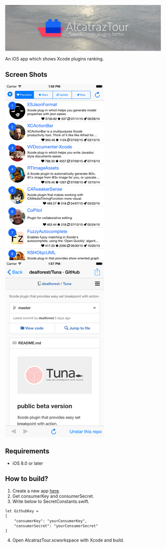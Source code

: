 ![AlcatrazTour](./images/title.png)

An iOS app which shows Xcode plugins ranking.

## Screen Shots

![ss1](./images/list_ss.png) ![ss1](./images/detail_ss.png)

## Requirements

* iOS 8.0 or later

## How to build?

1. Create a new app [here](https://github.com/settings/applications/new).
2. Get consumerKey and consumerSecret.
3. Write below to SecretConstants.swift. 

  ```
  let GithubKey =
  [
      "consumerKey": "yourConsumerKey",
      "consumerSecret": "yourConsumerSecret"
  ]
  ```
  
4. Open AlcatrazTour.xcworkspace with Xcode and build.
